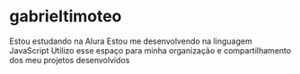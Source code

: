 # gabrieltimoteo

Estou estudando na Alura
Estou me desenvolvendo na linguagem JavaScript
Utilizo esse espaço para minha organização e compartilhamento dos meu projetos desenvolvidos
